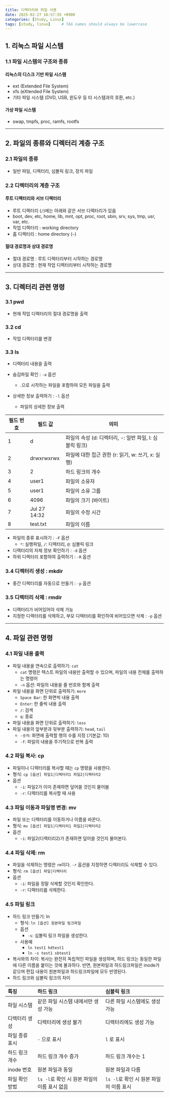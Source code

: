 ```yaml
---
title: 디렉터리와 파일 사용
date: 2025-02-27 16:57:55 +0900
categories: [Study, Linux]
tags: [study, linux]     # TAG names should always be lowercase
---
```


## 1. 리눅스 파일 시스템

### 1.1 파일 시스템의 구조와 종류
#### 리눅스의 디스크 기반 파일 시스템
- ext (Extended File System)
- xfs (eXtended File System)
- 기타 파일 시스템 (DVD, USB, 윈도우 등 타 시스템과의 호환, etc.)

#### 가상 파일 시스템
- swap, tmpfs, proc, ramfs, rootfs

---

## 2. 파일의 종류와 디렉터리 계층 구조

### 2.1 파일의 종류
- 일반 파일, 디렉터리, 심볼릭 링크, 장치 파일

### 2.2 디렉터리의 계층 구조
#### 루트 디렉터리와 서브 디렉터리
- 루트 디렉터리 (`/`)에는 아래와 같은 서브 디렉터리가 있음
- boot, dev, etc, home, lib, mnt, opt, proc, root, sbin, srv, sys, tmp, usr, var, etc.
- 작업 디렉터리 : working directory
- 홈 디렉터리 : home directory (`~`)

#### 절대 경로명과 상대 경로명
- 절대 경로명 : 루트 디렉터리부터 시작하는 경로명
- 상대 경로명 : 현재 작업 디렉터리부터 시작하는 경로명

---

## 3. 디렉터리 관련 명령

### 3.1 pwd
- 현재 작업 디렉터리의 절대 경로명을 출력

### 3.2 cd
- 작업 디렉터리를 변경

### 3.3 ls
- 디렉터리 내용을 출력

- 숨김파일 확인 : `-a` 옵션
  - .으로 시작하는 파일을 포함하여 모든 파일을 출력

- 상세한 정보 출력하기 : `-l` 옵션
  - 파일의 상세한 정보 출력

| 필드 번호 | 필드 값      | 의미                                                    |
| --------- | ------------ | ------------------------------------------------------- |
| 1         | d            | 파일의 속성 (d: 디렉터리, -: 일반 파일, l: 심볼릭 링크) |
| 2         | drwxrwxrwx   | 파일에 대한 접근 권한 (r: 읽기, w: 쓰기, x: 실행)       |
| 3         | 2            | 하드 링크의 개수                                        |
| 4         | user1        | 파일의 소유자                                           |
| 5         | user1        | 파일의 소유 그룹                                        |
| 6         | 4096         | 파일의 크기 (바이트)                                    |
| 7         | Jul 27 14:32 | 파일의 수정 시간                                        |
| 8         | test.txt     | 파일의 이름                                             |

- 파일의 종류 표시하기 : `-F` 옵션
  - `*`: 실행파일, `/`: 디렉터리, `@`: 심볼릭 링크
- 디렉터리의 자체 정보 확인하기 : `-d` 옵션
- 하위 디렉터리 포함하여 출력하기 : `-R` 옵션

### 3.4 디렉터리 생성 : mkdir
- 중간 디렉터리를 자동으로 만들기 : `-p` 옵션

### 3.5 디렉터리 삭제 : rmdir
- 디렉터리가 비어있어야 삭제 가능
- 지정한 디렉터리를 삭제하고, 부모 디렉터리를 확인하여 비어있으면 삭제 : `-p` 옵션

---

## 4. 파일 관련 명령
### 4.1 파일 내용 출력
- 파일 내용을 연속으로 출력하기: `cat`
  - `cat` 명령은 텍스트 파일의 내용만 출력할 수 있으며, 파일의 내용 전체를 출력하는 명령어
  - `-n` 옵션: 파일의 내용을 줄 번호와 함께 출력
- 파일 내용을 화면 단위로 출력하기: `more`
  - `Space Bar`: 한 화면씩 내용 출력  
  - `Enter`: 한 줄씩 내용 출력
  - `/`: 검색
  - `q`: 종료
- 파일 내용을 화면 단위로 출력하기: `less`
- 파일 내용의 앞부분과 뒷부분 출력하기: `head`, `tail`
  - `-숫자`: 화면에 출력할 행의 수를 지정 (기본값: 10)
  - `-f`: 파일의 내용을 주기적으로 반복 출력

### 4.2 파일 복사: cp
- 파일이나 디렉터리를 복사할 때는 `cp` 명령을 사용한다.
- 형식: `cp [옵션] 파일1|디렉터리1 파일2|디렉터리2`
- 옵션
  - `-i`: 파일2가 이미 존재하면 덮어쓸 것인지 물어봄
  - `-r`: 디렉터리를 복사할 때 사용

### 4.3 파일 이동과 파일명 변경: mv
- 파일 또는 디렉터리를 이동하거나 이름을 바꾼다.
- 형식: `mv [옵션] 파일1|디렉터리1 파일2|디렉터리2`
- 옵션
    - `-i`: 파일2(디렉터리2)가 존재하면 덮어쓸 것인지 물어본다.
  
### 4.4 파일 삭제: rm
- 파일을 삭제하는 명령은 `rm`이다. `-r` 옵션을 지정하면 디렉터리도 삭제할 수 있다.
- 형식: `rm [옵션] 파일|디렉터리`
- 옵션
    - `-i`: 파일을 정말 삭제할 것인지 확인한다.
    - `-r`: 디렉터리를 삭제한다.
  
### 4.5 파일 링크
- 하드 링크 만들기: ln
    - 형식: `ln [옵션] 원본파일 링크파일`
    - 옵션
        - `-s`: 심볼릭 링크 파일을 생성한다.
    - 사용예
        - `ln test1 hdtest1`
        - `ln -s test1 sbtest1`
- 복사와의 차이: 복사는 완전히 독립적인 파일을 생성하며,
하드 링크는 동일한 파일에 다른 이름을 붙이는 것에 불과하다.
반면, 원본파일과 하드링크파일은 inode가 같으며 편집 내용이 원본파일과 하드링크파일에 모두 반영된다.
- 하드 링크와 심볼릭 링크의 차이

| 특징           | 하드 링크                                    | 심볼릭 링크                             |
| :------------- | :------------------------------------------- | :-------------------------------------- |
| 파일 시스템    | 같은 파일 시스템 내에서만 생성 가능          | 다른 파일 시스템에도 생성 가능          |
| 디렉터리 생성  | 디렉터리에 생성 불가                         | 디렉터리에도 생성 가능                  |
| 파일 종류 표시 | `-` 으로 표시                                | `l` 로 표시                             |
| 하드 링크 개수 | 하드 링크 개수 증가                          | 하드 링크 개수는 1                      |
| inode 번호     | 원본 파일과 동일                             | 원본 파일과 다름                        |
| 파일 확인 방법 | `ls -l`로 확인 시 원본 파일의 이름 표시 없음 | `ls -l`로 확인 시 원본 파일의 이름 표시 |
